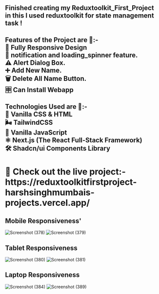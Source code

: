  <h2>Finished creating my Reduxtoolkit_First_Project in this I used reduxtoolkit for state management task !</h2>

<h2>Features of the Project are 🌟:- </br>
📱 Fully Responsive Design </br>
🔔 notification and loading_spinner feature.</br>
⚠️ Alert Dialog Box. </br>
➕ Add New Name.</br>
🗑️ Delete All Name Button.</br>
🈸 Can Install Webapp </br>
</h2>

<h2>Technologies Used are 🌟:- </br>
🍦 Vanilla CSS & HTML </br>
🌬️ TailwindCSS </br>
🤖 Vanilla JavaScript </br>
⚛️ Next.js (The React Full-Stack Framework) </br>
🛠️ Shadcn/ui Components Library </br>
</h2>

<h1>🔗 Check out the live project:-https://reduxtoolkitfirstproject-harshsinghmumbais-projects.vercel.app/</h1>

<h2>Mobile Responsiveness' </h2>

![Screenshot (378)](https://github.com/harshsinghmumbai/Reduxtoolkit_First_Project/assets/145204222/7fd789f7-8183-4c33-8bd3-094cb01ef201)
![Screenshot (379)](https://github.com/harshsinghmumbai/Reduxtoolkit_First_Project/assets/145204222/4161befc-29f6-4aa6-b70e-c857144c7823)

<h2>Tablet Responsiveness </h2>

![Screenshot (380)](https://github.com/harshsinghmumbai/Reduxtoolkit_First_Project/assets/145204222/d6d2b472-2978-4aeb-8d23-57759da8ca86)
![Screenshot (381)](https://github.com/harshsinghmumbai/Reduxtoolkit_First_Project/assets/145204222/37cb9b09-a829-4e4a-9a84-d3f889c19723)

<h2>Laptop Responsiveness </h2>

![Screenshot (384)](https://github.com/harshsinghmumbai/Reduxtoolkit_First_Project/assets/145204222/d0afd4f9-dd2c-40a0-b856-748475c3f6a3)
![Screenshot (389)](https://github.com/harshsinghmumbai/Reduxtoolkit_First_Project/assets/145204222/dc4b36e3-3f72-4b67-8c83-642ae67f7995)
